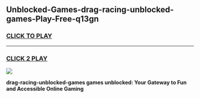 
## Unblocked-Games-drag-racing-unblocked-games-Play-Free-q13gn
<h3>
<a href="https://premium76.site?title=drag-racing-unblocked-games&ref=15A">CLICK TO PLAY</a></h3>
<hr>

<h3>
<a href="https://premium76.site?title=drag-racing-unblocked-games&ref=15A">CLICK 2 PLAY</a>
  
</h3>

<a href="https://premium76.site?title=drag-racing-unblocked-games&ref=15A"><img src="https://clearcache.store/games.png"></a>


**drag-racing-unblocked-games games unblocked: Your Gateway to Fun and Accessible Online Gaming**
